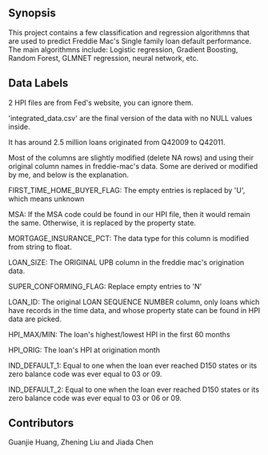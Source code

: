 ## Synopsis
This project contains a few classification and regression algorithmns that are used to predict Freddie Mac's Single family loan default performance. The main algorithmns include: Logistic regression, Gradient Boosting, Random Forest, GLMNET regression, neural network, etc.

## Data Labels
2 HPI files are from Fed's website, you can ignore them.

'integrated_data.csv' are the final version of the data with no NULL values inside.

It has around 2.5 million loans originated from Q42009 to Q42011.

Most of the columns are slightly modified (delete NA rows) and using their original column names in freddie-mac's data. Some are derived or modified by me, and below is the explanation.

FIRST_TIME_HOME_BUYER_FLAG: The empty entries is replaced by 'U', which means unknown

MSA: If the MSA code could be found in our HPI file, then it would remain the same. Otherwise, it is replaced by the property state.

MORTGAGE_INSURANCE_PCT: The data type for this column is modified from string to float.

LOAN_SIZE: The ORIGINAL UPB column in the freddie mac's origination data.

SUPER_CONFORMING_FLAG: Replace empty entries to 'N'

LOAN_ID: The original LOAN SEQUENCE NUMBER column, only loans which have records in the time data, and whose property state can be found in HPI data are picked.

HPI_MAX/MIN: The loan's highest/lowest HPI in the first 60 months

HPI_ORIG: The loan's HPI at origination month

IND_DEFAULT_1: Equal to one when the loan ever reached D150 states or its zero balance code was ever equal to 03 or 09.

IND_DEFAULT_2: Equal to one when the loan ever reached D150 states or its zero balance code was ever equal to 03 or 06 or 09.

## Contributors
Guanjie Huang, Zhening Liu and Jiada Chen

